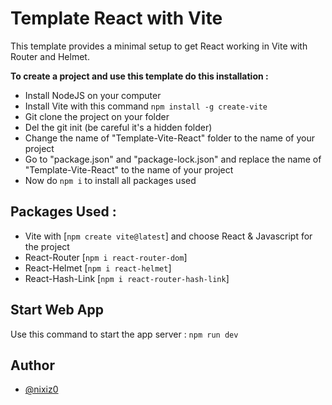 # Template React with Vite

This template provides a minimal setup to get React working in Vite with Router and Helmet.

**To create a project and use this template do this installation :**
- Install NodeJS on your computer
- Install Vite with this command ```npm install -g create-vite```
- Git clone the project on your folder
- Del the git init (be careful it's a hidden folder)
- Change the name of "Template-Vite-React" folder to the name of your project
- Go to "package.json" and "package-lock.json" and replace the name of "Template-Vite-React" to the name of your project
- Now do ```npm i``` to install all packages used


## Packages Used :
- Vite with [```npm create vite@latest```] and choose React & Javascript for the project
- React-Router [```npm i react-router-dom```]
- React-Helmet [```npm i react-helmet```]
- React-Hash-Link [```npm i react-router-hash-link```]

## Start Web App
Use this command to start the app server : ```npm run dev```


## Author

- [@nixiz0](https://github.com/nixiz0)
